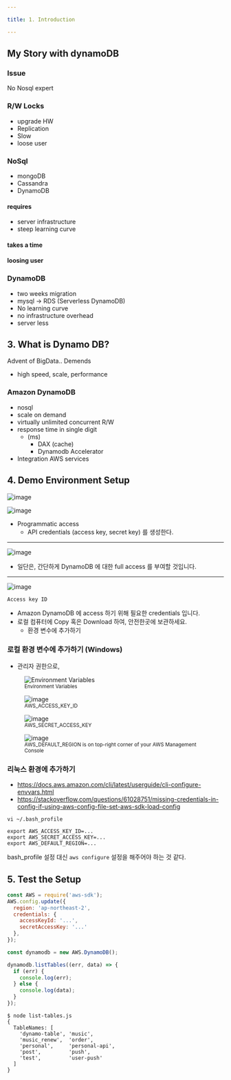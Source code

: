 ```yaml
---

title: 1. Introduction

---
```


## My Story with dynamoDB

### Issue 
No Nosql expert

### R/W Locks 
- upgrade HW
- Replication
- Slow
- loose user

### NoSql 
- mongoDB
- Cassandra
- DynamoDB 

#### requires
- server infrastructure
- steep learning curve

#### takes a time 

####  loosing user 

### DynamoDB
- two weeks migration
- mysql -> RDS (Serverless DynamoDB)
- No learning curve
- no infrastructure overhead
- server less

## 3. What is Dynamo DB?
Advent of BigData.. Demends
- high speed, scale, performance

### Amazon DynamoDB
- nosql
- scale on demand
- virtually unlimited concurrent R/W
- response time in single digit 
  - (ms)
    - DAX (cache)
    - Dynamodb Accelerator
- Integration AWS services

## 4. Demo Environment Setup
<img alt="image" src="https://user-images.githubusercontent.com/31977543/161553638-22cd157f-275d-466f-82b0-e028a2a91dd8.png"/>

![image](https://user-images.githubusercontent.com/31977543/161554053-f6c4e053-ef5f-44d8-85e6-d5ca439c138a.png)

- Programmatic access
    - API credentials (access key, secret key) 를 생성한다.
---

![image](https://user-images.githubusercontent.com/31977543/161554926-d371ba7e-d0a7-4ec0-99af-76e8d6f563ee.png)
- 일단은, 간단하게 DynamoDB 에 대한 full access 를 부여할 것입니다.

---

![image](https://user-images.githubusercontent.com/31977543/161555243-4000e105-b2f8-4ad1-9346-09f52d781a6f.png)

`Access key ID`
- Amazon DynamoDB 에 access 하기 위해 필요한 credentials 입니다.
- 로컬 컴퓨터에 Copy 혹은 Download 하여, 안전한곳에 보관하세요.
    - 환경 변수에 추가하기

### 로컬 환경 변수에 추가하기 (Windows)
- 관리자 권한으로,

<figure>
  <img alt="Environment Variables" src="https://user-images.githubusercontent.com/31977543/161556015-9e483277-185b-436f-b237-e42ebaa50655.png" title="Environment Variables"/>
  <figcaption>
    <small>Environment Variables</small>
  </figcaption>
</figure>  

<figure>
<img alt="image" src="https://user-images.githubusercontent.com/31977543/161556312-c0a47d64-449c-4a0d-87ab-ade7ec06279a.png"/>
  <figcaption>
    <small>AWS_ACCESS_KEY_ID</small>
  </figcaption>
</figure> 
 
<figure>
<img alt="image" src="https://user-images.githubusercontent.com/31977543/161556631-bb817b56-0a4b-46aa-b1ab-df4119f933c9.png"/>
  <figcaption>
    <small>AWS_SECRET_ACCESS_KEY</small>
  </figcaption>
</figure> 

<figure>
<img alt="image" src="https://user-images.githubusercontent.com/31977543/161558459-80338582-8a26-4c2f-a84f-bde2c614e9a4.png"/>
  <figcaption>
    <small>AWS_DEFAULT_REGION is on top-right corner of your AWS Management Console </small>
  </figcaption>
</figure> 


### 리눅스 환경에 추가하기
- https://docs.aws.amazon.com/cli/latest/userguide/cli-configure-envvars.html
- https://stackoverflow.com/questions/61028751/missing-credentials-in-config-if-using-aws-config-file-set-aws-sdk-load-config


```shell
vi ~/.bash_profile

export AWS_ACCESS_KEY_ID=...
export AWS_SECRET_ACCESS_KEY=...
export AWS_DEFAULT_REGION=...
```
bash_profile 설정 대신 `aws configure` 설정을 해주어야 하는 것 같다. 

## 5. Test the Setup
```javascript
const AWS = require('aws-sdk');
AWS.config.update({
  region: 'ap-northeast-2',
  credentials: {
    accessKeyId: '...',
    secretAccessKey: '...'
  },
});

const dynamodb = new AWS.DynamoDB();

dynamodb.listTables((err, data) => {
  if (err) {
    console.log(err);
  } else {
    console.log(data);
  }
});

```

```shell
$ node list-tables.js
{
  TableNames: [
    'dynamo-table', 'music',
    'music_renew',  'order',
    'personal',     'personal-api',
    'post',         'push',
    'test',         'user-push'
  ]
}
```

